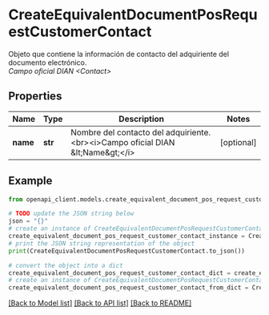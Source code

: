 # CreateEquivalentDocumentPosRequestCustomerContact

Objeto que contiene la información de contacto del adquiriente del documento electrónico. <br><i>Campo oficial DIAN &lt;Contact&gt;</i>

## Properties

Name | Type | Description | Notes
------------ | ------------- | ------------- | -------------
**name** | **str** | Nombre del contacto del adquiriente. &lt;br&gt;&lt;i&gt;Campo oficial DIAN &amp;lt;Name&amp;gt;&lt;/i&gt; | [optional] 

## Example

```python
from openapi_client.models.create_equivalent_document_pos_request_customer_contact import CreateEquivalentDocumentPosRequestCustomerContact

# TODO update the JSON string below
json = "{}"
# create an instance of CreateEquivalentDocumentPosRequestCustomerContact from a JSON string
create_equivalent_document_pos_request_customer_contact_instance = CreateEquivalentDocumentPosRequestCustomerContact.from_json(json)
# print the JSON string representation of the object
print(CreateEquivalentDocumentPosRequestCustomerContact.to_json())

# convert the object into a dict
create_equivalent_document_pos_request_customer_contact_dict = create_equivalent_document_pos_request_customer_contact_instance.to_dict()
# create an instance of CreateEquivalentDocumentPosRequestCustomerContact from a dict
create_equivalent_document_pos_request_customer_contact_from_dict = CreateEquivalentDocumentPosRequestCustomerContact.from_dict(create_equivalent_document_pos_request_customer_contact_dict)
```
[[Back to Model list]](../README.md#documentation-for-models) [[Back to API list]](../README.md#documentation-for-api-endpoints) [[Back to README]](../README.md)


